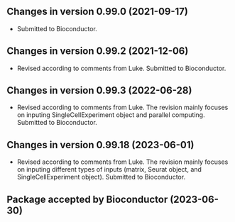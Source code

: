 ## Changes in version 0.99.0 (2021-09-17)

* Submitted to Bioconductor.

## Changes in version 0.99.2 (2021-12-06)

* Revised according to comments from Luke. Submitted to Bioconductor.

## Changes in version 0.99.3 (2022-06-28)

* Revised according to comments from Luke. The revision mainly focuses on inputing SingleCellExperiment object and parallel computing. Submitted to Bioconductor.


## Changes in version 0.99.18 (2023-06-01)

* Revised according to comments from Luke. The revision mainly focuses on inputing different types of inputs (matrix, Seurat object, and SingleCellExperiment object). Submitted to Bioconductor.

## Package accepted by Bioconductor (2023-06-30)
